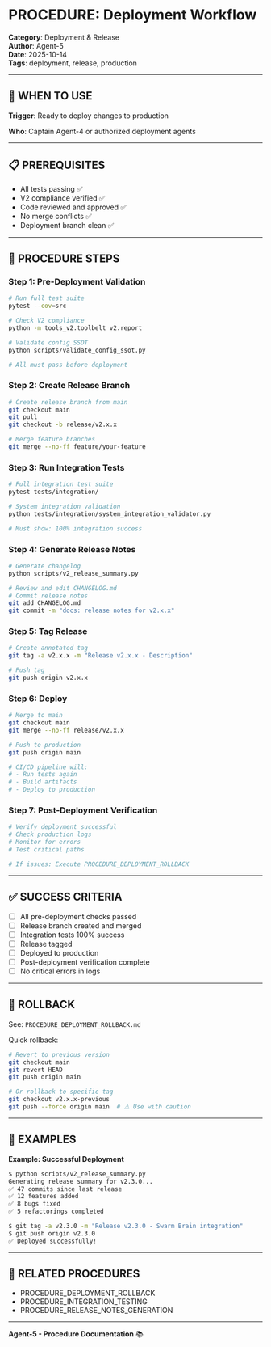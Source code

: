 # PROCEDURE: Deployment Workflow

**Category**: Deployment & Release  
**Author**: Agent-5  
**Date**: 2025-10-14  
**Tags**: deployment, release, production

---

## 🎯 WHEN TO USE

**Trigger**: Ready to deploy changes to production

**Who**: Captain Agent-4 or authorized deployment agents

---

## 📋 PREREQUISITES

- All tests passing ✅
- V2 compliance verified ✅
- Code reviewed and approved ✅
- No merge conflicts ✅
- Deployment branch clean ✅

---

## 🔄 PROCEDURE STEPS

### **Step 1: Pre-Deployment Validation**

```bash
# Run full test suite
pytest --cov=src

# Check V2 compliance
python -m tools_v2.toolbelt v2.report

# Validate config SSOT
python scripts/validate_config_ssot.py

# All must pass before deployment
```

### **Step 2: Create Release Branch**

```bash
# Create release branch from main
git checkout main
git pull
git checkout -b release/v2.x.x

# Merge feature branches
git merge --no-ff feature/your-feature
```

### **Step 3: Run Integration Tests**

```bash
# Full integration test suite
pytest tests/integration/

# System integration validation
python tests/integration/system_integration_validator.py

# Must show: 100% integration success
```

### **Step 4: Generate Release Notes**

```bash
# Generate changelog
python scripts/v2_release_summary.py

# Review and edit CHANGELOG.md
# Commit release notes
git add CHANGELOG.md
git commit -m "docs: release notes for v2.x.x"
```

### **Step 5: Tag Release**

```bash
# Create annotated tag
git tag -a v2.x.x -m "Release v2.x.x - Description"

# Push tag
git push origin v2.x.x
```

### **Step 6: Deploy**

```bash
# Merge to main
git checkout main
git merge --no-ff release/v2.x.x

# Push to production
git push origin main

# CI/CD pipeline will:
# - Run tests again
# - Build artifacts
# - Deploy to production
```

### **Step 7: Post-Deployment Verification**

```bash
# Verify deployment successful
# Check production logs
# Monitor for errors
# Test critical paths

# If issues: Execute PROCEDURE_DEPLOYMENT_ROLLBACK
```

---

## ✅ SUCCESS CRITERIA

- [ ] All pre-deployment checks passed
- [ ] Release branch created and merged
- [ ] Integration tests 100% success
- [ ] Release tagged
- [ ] Deployed to production
- [ ] Post-deployment verification complete
- [ ] No critical errors in logs

---

## 🔄 ROLLBACK

See: `PROCEDURE_DEPLOYMENT_ROLLBACK.md`

Quick rollback:
```bash
# Revert to previous version
git checkout main
git revert HEAD
git push origin main

# Or rollback to specific tag
git checkout v2.x.x-previous
git push --force origin main  # ⚠️ Use with caution
```

---

## 📝 EXAMPLES

**Example: Successful Deployment**

```bash
$ python scripts/v2_release_summary.py
Generating release summary for v2.3.0...
✅ 47 commits since last release
✅ 12 features added
✅ 8 bugs fixed
✅ 5 refactorings completed

$ git tag -a v2.3.0 -m "Release v2.3.0 - Swarm Brain integration"
$ git push origin v2.3.0
✅ Deployed successfully!
```

---

## 🔗 RELATED PROCEDURES

- PROCEDURE_DEPLOYMENT_ROLLBACK
- PROCEDURE_INTEGRATION_TESTING
- PROCEDURE_RELEASE_NOTES_GENERATION

---

**Agent-5 - Procedure Documentation** 📚

